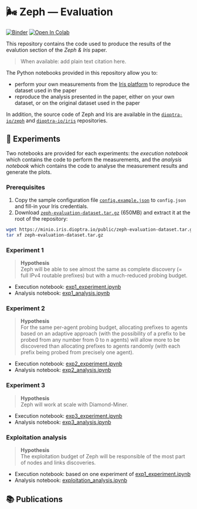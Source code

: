 # 🌬️ Zeph — Evaluation

[![Binder](https://mybinder.org/badge_logo.svg)](https://mybinder.org/v2/gh/dioptra-io/zeph-evaluation/HEAD)
[![Open In Colab](https://colab.research.google.com/assets/colab-badge.svg)](https://colab.research.google.com/github/dioptra-io/zeph-evaluation)

This repository contains the code used to produce the results of the evalution section of the *Zeph & Iris* paper.

> When available: add plain text citation here.

The Python notebooks provided in this repository allow you to:
- perform your own measurements from the [Iris platform](https://iris.dioptra.io) to reproduce the dataset used in the paper
- reproduce the analysis presented in the paper, either on your own dataset, or on the original dataset used in the paper

In addition, the source code of Zeph and Iris are available in the [`dioptra-io/zeph`](https://github.com/dioptra-io/zeph) and [`dioptra-io/iris`](https://github.com/dioptra-io/iris) repositories.

## 🧪 Experiments

Two notebooks are provided for each experiments: the *execution notebook* which contains the code to perform the measurements, and the *analysis notebook* which contains the code to analyse the measurement results and generate the plots.

### Prerequisites

1. Copy the sample configuration file [`config.example.json`](config.example.json) to `config.json` and fill-in your Iris credentials.
2.  Download [`zeph-evaluation-dataset.tar.gz`](https://minio.iris.dioptra.io/public/zeph-evaluation-dataset.tar.gz) (650MB) and extract it at the root of the repository:
```bash
wget https://minio.iris.dioptra.io/public/zeph-evaluation-dataset.tar.gz
tar xf zeph-evaluation-dataset.tar.gz
```

### Experiment 1

> **Hypothesis**  
> Zeph will be able to see almost the same as complete discovery
(= full IPv4 routable prefixes) but with a much-reduced probing budget.


* Execution notebook: [exp1_experiment.ipynb](exp1_experiment.ipynb)
* Analysis notebook: [exp1_analysis.ipynb](exp1_analysis.ipynb)

### Experiment 2

> **Hypothesis**  
> For the same per-agent probing budget, allocating prefixes to agents based on an adaptive approach
(with the possibility of a prefix to be probed from any number from 0 to n agents)
will allow more to be discovered than allocating prefixes to agents randomly (with each prefix being probed from precisely one agent).

* Execution notebook: [exp2_experiment.ipynb](exp2_experiment.ipynb)
* Analysis notebook: [exp2_analysis.ipynb](exp2_analysis.ipynb)

### Experiment 3

> **Hypothesis**  
> Zeph will work at scale with Diamond-Miner. 

* Execution notebook: [exp3_experiment.ipynb](exp3_experiment.ipynb)
* Analysis notebook: [exp3_analysis.ipynb](exp3_analysis.ipynb)

### Exploitation analysis

> **Hypothesis**  
> The exploitation budget of Zeph will be responsible of the most part of nodes and links discoveries. 

* Execution notebook: based on one experiment of [exp1_experiment.ipynb](exp1_experiment.ipynb)
* Analysis notebook: [exploitation_analysis.ipynb](exploitation_analysis.ipynb)

## 📚 Publications

```
```
